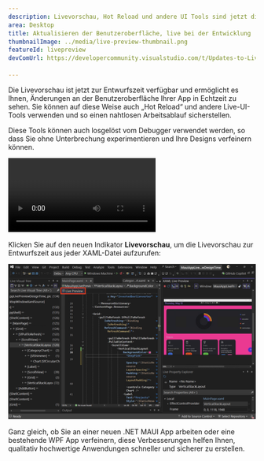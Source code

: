 ```yaml
---
description: Livevorschau, Hot Reload und andere UI Tools sind jetzt direkt bei der Entwicklung verfügbar.
area: Desktop
title: Aktualisieren der Benutzeroberfläche, live bei der Entwicklung
thumbnailImage: ../media/live-preview-thumbnail.png
featureId: livepreview
devComUrl: https://developercommunity.visualstudio.com/t/Updates-to-Live-Preview-Hot-Reload-and/10846679

---
```



Die Livevorschau ist jetzt zur Entwurfszeit verfügbar und ermöglicht es Ihnen, Änderungen an der Benutzeroberfläche Ihrer App in Echtzeit zu sehen. Sie können auf diese Weise auch „Hot Reload“ und andere Live-UI-Tools verwenden und so einen nahtlosen Arbeitsablauf sicherstellen.

Diese Tools können auch losgelöst vom Debugger verwendet werden, so dass Sie ohne Unterbrechung experimentieren und Ihre Designs verfeinern können.

![Livevorschau Demo](../media/live-preview.mp4)

Klicken Sie auf den neuen Indikator **Livevorschau**, um die Livevorschau zur Entwurfszeit aus jeder XAML-Datei aufzurufen:

![Livevorschau Screenshot](../media/live-preview.png)

Ganz gleich, ob Sie an einer neuen .NET MAUI App arbeiten oder eine bestehende WPF App verfeinern, diese Verbesserungen helfen Ihnen, qualitativ hochwertige Anwendungen schneller und sicherer zu erstellen.
